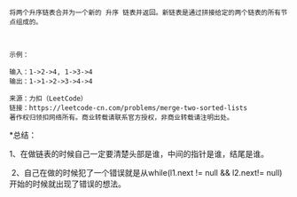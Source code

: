 ```
将两个升序链表合并为一个新的 升序 链表并返回。新链表是通过拼接给定的两个链表的所有节点组成的。 

 

示例：

输入：1->2->4, 1->3->4
输出：1->1->2->3->4->4

来源：力扣（LeetCode）
链接：https://leetcode-cn.com/problems/merge-two-sorted-lists
著作权归领扣网络所有。商业转载请联系官方授权，非商业转载请注明出处。
```

*总结：

​	1、在做链表的时候自己一定要清楚头部是谁，中间的指针是谁，结尾是谁。

​    2、自己在做的时候犯了一个错误就是从while(l1.next != null && l2.next!= null)开始的时候就出现了错误的想法。

